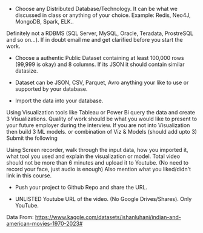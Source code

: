- Choose any Distributed Database/Technology. It can be what we discussed in class or anything of your choice.
Example: Redis, Neo4J, MongoDB, Spark, ELK..

Definitely not a RDBMS (SQL Server, MySQL, Oracle, Teradata, ProstreSQL and so on...). If in doubt email me and get clarified before you start the work.

- Choose a authentic Public Dataset containing at least 100,000 rows (99,999 is okay) and 8 columns. If its JSON it should contain similar datasize.

- Dataset can be JSON, CSV, Parquet, Avro anything your like to use or supported by your database.

- Import the data into your database.

Using Visualization tools like Tableau or Power Bi query the data and create 3  Visualizations. Quality of work should be what you would like to present to your future employer during the interview.
If you are not into Visualization then build 3 ML models.
or combination of Viz & Models (should add upto 3)
Submit the following

Using Screen recorder, walk through the input data, how you imported it, what tool you used and explain the visualization or model. Total video should not be more than 6 minutes and upload it to Youtube. (No need to record your face, just audio is enough)
Also mention what you liked/didn't link in this course.
- Push your project to Github Repo and share the URL.

- UNLISTED Youtube URL of the video. (No Google Drives/Shares). Only YouTube.

Data From:
https://www.kaggle.com/datasets/ishanluhani/indian-and-american-movies-1970-2023#